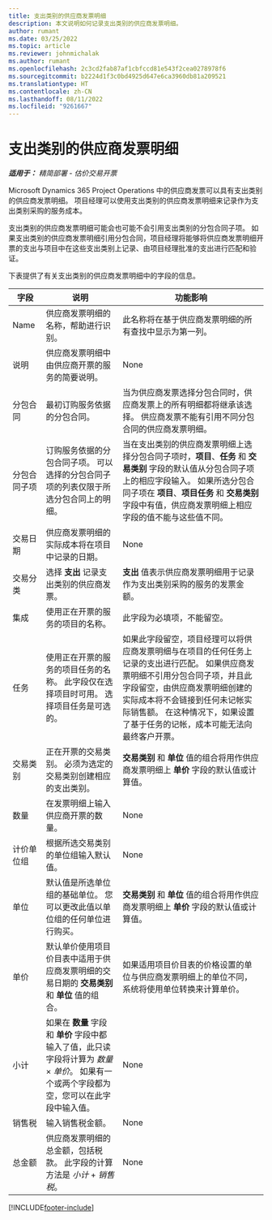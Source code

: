 ```yaml
---
title: 支出类别的供应商发票明细
description: 本文说明如何记录支出类别的供应商发票明细。
author: rumant
ms.date: 03/25/2022
ms.topic: article
ms.reviewer: johnmichalak
ms.author: rumant
ms.openlocfilehash: 2c3cd2fab87af1cbfccd81e543f2cea0278978f6
ms.sourcegitcommit: b2224d1f3c0bd4925d647e6ca3960db81a209521
ms.translationtype: HT
ms.contentlocale: zh-CN
ms.lasthandoff: 08/11/2022
ms.locfileid: "9261667"
---
```

# <a name="vendor-invoice-lines-for-expense-categories"></a>支出类别的供应商发票明细

_**适用于：** 精简部署 - 估价交易开票_

Microsoft Dynamics 365 Project Operations 中的供应商发票可以具有支出类别的供应商发票明细。 项目经理可以使用支出类别的供应商发票明细来记录作为支出类别采购的服务成本。

支出类别的供应商发票明细可能会也可能不会引用支出类别的分包合同子项。 如果支出类别的供应商发票明细引用分包合同，项目经理将能够将供应商发票明细开票的支出与项目中在这些支出类别上记录、由项目经理批准的支出进行匹配和验证。

下表提供了有关支出类别的供应商发票明细中的字段的信息。

| 字段 | 说明  | 功能影响 |
| --- | --- | --- |
| Name | 供应商发票明细的名称，帮助进行识别。 | 此名称将在基于供应商发票明细的所有查找中显示为第一列。 |
| 说明  | 供应商发票明细中由供应商开票的服务的简要说明。 | None |
| 分包合同 | 最初订购服务依据的分包合同。 | 当为供应商发票选择分包合同时，供应商发票上的所有明细都将继承该选择。 供应商发票不能有引用不同分包合同的供应商发票明细。 |
| 分包合同子项 | 订购服务依据的分包合同子项。 可以选择的分包合同子项的列表仅限于所选分包合同上的明细。 | 当在支出类别的供应商发票明细上选择分包合同子项时，**项目**、**任务** 和 **交易类别** 字段的默认值从分包合同子项上的相应字段输入。 如果所选分包合同子项在 **项目**、**项目任务** 和 **交易类别** 字段中有值，供应商发票明细上相应字段的值不能与这些值不同。 |
| 交易日期 | 供应商发票明细的实际成本将在项目中记录的日期。 |None |
| 交易分类 | 选择 **支出** 记录支出类别的供应商发票。 | **支出** 值表示供应商发票明细用于记录作为支出类别采购的服务的发票金额。 |
| 集成 | 使用正在开票的服务的项目的名称。 | 此字段为必填项，不能留空。 |
| 任务 | 使用正在开票的服务的项目任务的名称。 此字段仅在选择项目时可用。 选择项目任务是可选的。 | 如果此字段留空，项目经理可以将供应商发票明细与在项目的任何任务上记录的支出进行匹配。 如果供应商发票明细不引用分包合同子项，并且此字段留空，由供应商发票明细创建的实际成本将不会链接到任何未记帐实际销售额。 在这种情况下，如果设置了基于任务的记帐，成本可能无法向最终客户开票。 |
| 交易类别 | 正在开票的交易类别。 必须为选定的交易类别创建相应的支出类别。 | **交易类别** 和 **单位** 值的组合将用作供应商发票明细上 **单价** 字段的默认值或计算值。 |
| 数量 | 在发票明细上输入供应商开票的数量。 |None|
| 计价单位组 | 根据所选交易类别的单位组输入默认值。 | None |
| 单位 | 默认值是所选单位组的基础单位。 您可以更改此值以单位组的任何单位进行购买。 | **交易类别** 和 **单位** 值的组合将用作供应商发票明细上 **单价** 字段的默认值或计算值。 |
| 单价 | 默认单价使用项目价目表中适用于供应商发票明细的交易日期的 **交易类别** 和 **单位** 值的组合。 | 如果适用项目价目表的价格设置的单位与供应商发票明细上的单位不同，系统将使用单位转换来计算单价。 |
| 小计 | 如果在 **数量** 字段和 **单价** 字段中都输入了值，此只读字段将计算为 *数量* &times; *单价*。 如果有一个或两个字段都为空，您可以在此字段中输入值。| None |
| 销售税 | 输入销售税金额。 | None |
| 总金额 | 供应商发票明细的总金额，包括税款。 此字段的计算方法是 *小计* + *销售税*。 | None |

[!INCLUDE[footer-include](../../includes/footer-banner.md)]
